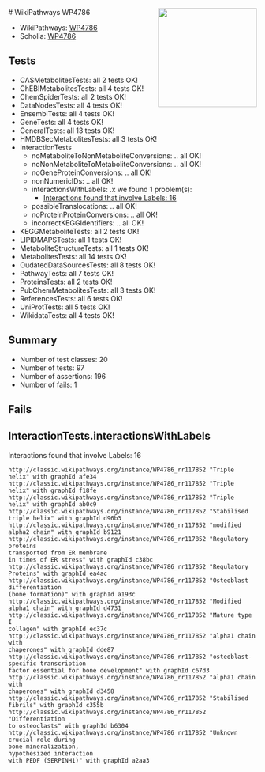 <img style="float: right; width: 200px" src="https://upload.wikimedia.org/wikipedia/commons/thumb/8/83/Wplogo_with_text_500.png/640px-Wplogo_with_text_500.png" />
# WikiPathways WP4786

* WikiPathways: [WP4786](https://wikipathways.org/pathways/WP4786)
* Scholia: [WP4786](https://scholia.toolforge.org/wikipathways/WP4786)
## Tests
* CASMetabolitesTests: all 2 tests OK!
* ChEBIMetabolitesTests: all 4 tests OK!
* ChemSpiderTests: all 2 tests OK!
* DataNodesTests: all 4 tests OK!
* EnsemblTests: all 4 tests OK!
* GeneTests: all 4 tests OK!
* GeneralTests: all 13 tests OK!
* HMDBSecMetabolitesTests: all 3 tests OK!
* InteractionTests
    * noMetaboliteToNonMetaboliteConversions: .. all OK!
    * noNonMetaboliteToMetaboliteConversions: .. all OK!
    * noGeneProteinConversions: .. all OK!
    * nonNumericIDs: .. all OK!
    * interactionsWithLabels: .x we found 1 problem(s):
        * [Interactions found that involve Labels: 16](#fe97a8be)
    * possibleTranslocations: .. all OK!
    * noProteinProteinConversions: .. all OK!
    * incorrectKEGGIdentifiers: .. all OK!
* KEGGMetaboliteTests: all 2 tests OK!
* LIPIDMAPSTests: all 1 tests OK!
* MetaboliteStructureTests: all 1 tests OK!
* MetabolitesTests: all 14 tests OK!
* OudatedDataSourcesTests: all 8 tests OK!
* PathwayTests: all 7 tests OK!
* ProteinsTests: all 2 tests OK!
* PubChemMetabolitesTests: all 3 tests OK!
* ReferencesTests: all 6 tests OK!
* UniProtTests: all 5 tests OK!
* WikidataTests: all 4 tests OK!


## Summary

* Number of test classes: 20
* Number of tests: 97
* Number of assertions: 196
* Number of fails: 1

## Fails

<a name="fe97a8be" />

## InteractionTests.interactionsWithLabels

Interactions found that involve Labels: 16
```
http://classic.wikipathways.org/instance/WP4786_rr117852 "Triple helix" with graphId afe34
http://classic.wikipathways.org/instance/WP4786_rr117852 "Triple helix" with graphId f18fe
http://classic.wikipathways.org/instance/WP4786_rr117852 "Triple helix" with graphId ab0c9
http://classic.wikipathways.org/instance/WP4786_rr117852 "Stabilised
triple helix" with graphId d96b3
http://classic.wikipathways.org/instance/WP4786_rr117852 "modified alpha2 chain" with graphId b9121
http://classic.wikipathways.org/instance/WP4786_rr117852 "Regulatory proteins
transported from ER membrane
in times of ER stress" with graphId c38bc
http://classic.wikipathways.org/instance/WP4786_rr117852 "Regulatory
Proteins" with graphId ea4ac
http://classic.wikipathways.org/instance/WP4786_rr117852 "Osteoblast differentiation
(bone formation)" with graphId a193c
http://classic.wikipathways.org/instance/WP4786_rr117852 "Modified alpha1 chain" with graphId d4731
http://classic.wikipathways.org/instance/WP4786_rr117852 "Mature type I 
collagen" with graphId ec37c
http://classic.wikipathways.org/instance/WP4786_rr117852 "alpha1 chain with
chaperones" with graphId dde87
http://classic.wikipathways.org/instance/WP4786_rr117852 "osteoblast-specific transcription
factor essential for bone development" with graphId c67d3
http://classic.wikipathways.org/instance/WP4786_rr117852 "alpha1 chain with
chaperones" with graphId d3458
http://classic.wikipathways.org/instance/WP4786_rr117852 "Stabilised fibrils" with graphId c355b
http://classic.wikipathways.org/instance/WP4786_rr117852 "Differentiation 
to osteoclasts" with graphId b6304
http://classic.wikipathways.org/instance/WP4786_rr117852 "Unknown crucial role during 
bone mineralization,
hypothesized interaction
with PEDF (SERPINH1)" with graphId a2aa3
```

